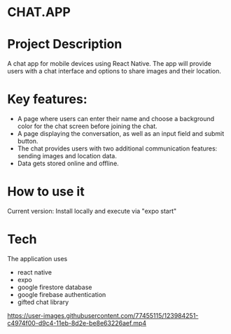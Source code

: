 # CHAT.APP
 
# Project Description
A chat app for mobile devices using React Native. The app will
provide users with a chat interface and options to share images and their
location.


# Key features:
- A page where users can enter their name and choose a background color for the chat screen before joining the chat.
- A page displaying the conversation, as well as an input field and submit button.
- The chat provides users with two additional communication features: sending images and location data.
- Data gets stored online and offline.


# How to use it
Current version: Install locally and execute via "expo start"


# Tech
The application uses
* react native
* expo
* google firestore database
* google firebase authentication
* gifted chat library


https://user-images.githubusercontent.com/77455115/123984251-c4974f00-d9c4-11eb-8d2e-be8e63226aef.mp4
